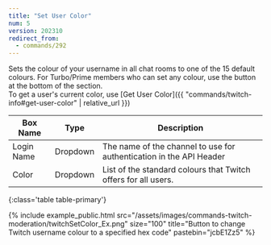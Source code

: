 ```yaml
---
title: "Set User Color"
num: 5
version: 202310
redirect_from:
  - commands/292
---
```


Sets the colour of your username in all chat rooms to one of the 15 default colours.
For Turbo/Prime members who can set any colour, use the button at the bottom of the section.
<br>To get a user's current color, use [Get User Color]({{ "commands/twitch-info#get-user-color" | relative_url }})

| Box Name | Type | Description | 
|-------|--------|--------
Login Name | Dropdown |The name of the channel to use for authentication in the API Header
Color|Dropdown|List of the standard colours that Twitch offers for all users.
{:class='table table-primary'}

{% include example_public.html src="/assets/images/commands-twitch-moderation/twitchSetColor_Ex.png" size="100" title="Button to change Twitch username colour to a specified hex code" pastebin="jcbE1Zz5" %}